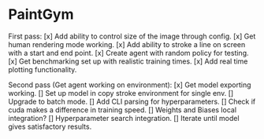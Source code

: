 # PaintGym

First pass:
[x] Add ability to control size of the image through config.
[x] Get human rendering mode working.
[x] Add ability to stroke a line on screen with a start and end point.
[x] Create agent with random policy for testing.
[x] Get benchmarking set up with realistic training times.
[x] Add real time plotting functionality.

Second pass (Get agent working on environment):
[x] Get model exporting working.
[] Set up model in copy stroke environment for single env.
[] Upgrade to batch mode.
[] Add CLI parsing for hyperparameters.
[] Check if cuda makes a difference in training speed.
[] Weights and Biases local integration?
[] Hyperparameter search integration.
[] Iterate until model gives satisfactory results.